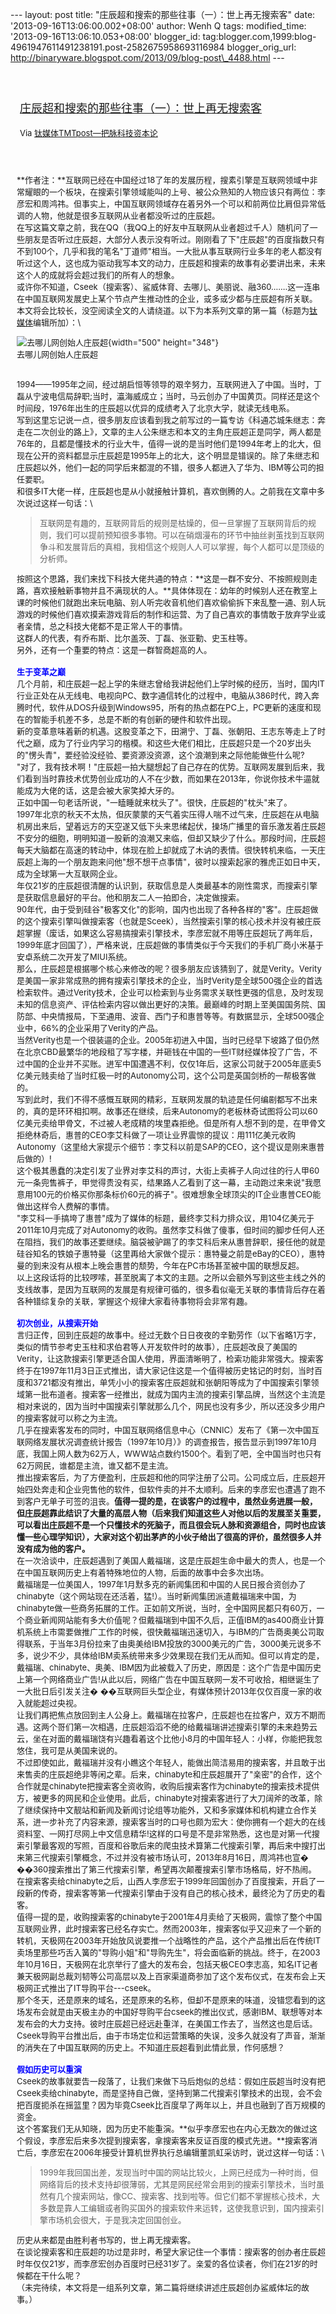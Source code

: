 --- layout: post title: "庄辰超和搜索的那些往事（一）：世上再无搜索客"
date: '2013-09-16T13:06:00.002+08:00' author: Wenh Q tags:
modified\_time: '2013-09-16T13:06:10.053+08:00' blogger\_id:
tag:blogger.com,1999:blog-4961947611491238191.post-2582675958693116984
blogger\_orig\_url:
http://binaryware.blogspot.com/2013/09/blog-post\_4488.html ---
<div style="margin: 10px; padding: 5px;">

<div style="font-size: 18px;">

[\
庄辰超和搜索的那些往事（一）：世上再无搜索客](http://www.tmtpost.com/63063.html)

</div>

<div style="font-size: 13px;">

Via [钛媒体TMTpost—把脉科技资本论](http://www.tmtpost.com/)

</div>

</div>

<div style="font-size: 13px; padding: 15px 0 10px 10px;">

**作者注：**互联网已经在中国经过18了年的发展历程，搜素引擎是互联网领域中非常耀眼的一个板块，在搜索引擎领域能叫的上号、被公众熟知的人物应该只有两位：李彦宏和周鸿祎。但事实上，中国互联网领域存在着另外一个可以和前两位比肩但异常低调的人物，他就是很多互联网从业者都没听过的庄辰超。\
在写这篇文章之前，我在QQ（我QQ上的好友中互联网从业者超过千人）随机问了一些朋友是否听过庄辰超，大部分人表示没有听过。刚刚看了下"庄辰超"的百度指数只有不到100个，几乎和我的笔名"丁道师"相当。一大批从事互联网行业多年的老人都没有听过这个人，这也成为驱动我写本文的动力，庄辰超和搜索的故事有必要讲出来，未来这个人的成就将会超过我们的所有人的想象。\
或许你不知道，Cseek（搜索客）、鲨威体育、去哪儿、美丽说、融360…….这一连串在中国互联网发展史上某个节点产生推动性的企业，或多或少都与庄辰超有所关联。\
本文将会比较长，没空阅读全文的人请绕道。以下为本系列文章的第一篇（标题为[钛媒体](http://www.tmtpost.com/ "钛媒体")编辑所加）：\
<div style="width: 510px;">

![去哪儿网创始人庄辰超](http://www.tmtpost.com/wp-content/uploads/2013/09/137905659111.jpg "zhuang"){width="500"
height="348"}\
去哪儿网创始人庄辰超

</div>

\
1994——1995年之间，经过胡启恒等领导的艰辛努力，互联网进入了中国。当时，丁磊从宁波电信局辞职;当时，瀛海威成立；当时，马云创办了中国黄页。同样还是这个时间段，1976年出生的庄辰超以优异的成绩考入了北京大学，就读无线电系。\
写到这里忘记说一点，很多朋友应该看到我之前写过的一篇专访《科通芯城朱继志：奔走在二次创业的路上》，文章的主人公朱继志和本文的主角庄辰超正是同学，两人都是76年的，且都是懂技术的行业大牛，值得一说的是当时他们是1994年考上的北大，但现在公开的资料都显示庄辰超是1995年上的北大，这个明显是错误的。除了朱继志和庄辰超以外，他们一起的同学后来都混的不错，很多人都进入了华为、IBM等公司的担任要职。\
和很多IT大佬一样，庄辰超也是从小就接触计算机，喜欢倒腾的人。之前我在文章中多次说过这样一句话：\
> 互联网是有趣的，互联网背后的规则是枯燥的，但一旦掌握了互联网背后的规则，我们可以提前预知很多事物。可以在硝烟漫布的环节中抽丝剥茧找到互联网争斗和发展背后的真相，我相信这个规则人人可以掌握，每个人都可以是顶级的分析师。

按照这个思路，我们来找下科技大佬共通的特点：**这是一群不安分、不按照规则走路，喜欢接触新事物并且不满现状的人。**具体体现在：幼年的时候别人还在教室上课的时候他们就跑出来玩电脑、别人听完收音机他们喜欢偷偷拆下来乱整一通、别人玩游戏的时候他们喜欢摸索游戏背后的制作和运营、为了自己喜欢的事情敢于放弃学业或者亲情，总之科技大佬都不是正常人干的事情。\
这群人的代表，有乔布斯、比尔盖茨、丁磊、张亚勤、史玉柱等。\
另外，还有一个重要的特点：这是一群智商超高的人。\
\
**<span style="color: blue;">生于变革之巅</span>**\
几个月前，和庄辰超一起上学的朱继志曾给我讲起他们上学时候的经历，当时，国内IT行业正处在从无线电、电视向PC、数字通信转化的过程中，电脑从386时代，跨入奔腾时代，软件从DOS升级到Windows95，所有的热点都在PC上，PC更新的速度和现在的智能手机差不多，总是不断的有创新的硬件和软件出现。\
新的变革意味着新的机遇。这股变革之下，田溯宁、丁磊、张朝阳、王志东等走上了时代之巅，成为了行业内学习的楷模。和这些大佬们相比，庄辰超只是一个20岁出头的"愣头青"，要经验没经验、要资源没资源，这个浪潮到来之际他能做些什么呢?\
"对了，我有技术啊！"庄辰超一拍大腿想起了自己存在的优势。互联网发展到后来，我们看到当时靠技术优势创业成功的人不在少数，而如果在2013年，你说你技术牛逼就能成为大佬的话，这是会被大家笑掉大牙的。\
正如中国一句老话所说，"一瞌睡就来枕头了"。很快，庄辰超的"枕头"来了。\
1997年北京的秋天不太热，但灰蒙蒙的天气着实压得人喘不过气来，庄辰超在从电脑机房出来后，望着远方的天空遂又低下头来思绪起伏，操场广播里的音乐激发着庄辰超不安分的细胞，明明知道一股新的浪潮又来临，但却又缺少了什么。那段时间，庄辰超每天大脑都在高速的转动中，体现在脸上却就成了木讷的表情。很快转机来临，一天庄辰超上海的一个朋友跑来问他"想不想干点事情"，彼时以搜索起家的雅虎正如日中天，成为全球第一大互联网企业。\
年仅21岁的庄辰超很清醒的认识到，获取信息是人类最基本的刚性需求，而搜索引擎是获取信息最好的平台。他和朋友二人一拍即合，决定做搜索。\
90年代，由于受到硅谷"极客文化"的影响，国内也出现了各种各样的"客"。庄辰超做的这个搜索引擎叫做搜索客（也就是Sceek），当然搜索引擎的核心技术并没有被庄辰超掌握（废话，如果这么容易搞搜索引擎技术，李彦宏就不用等庄辰超玩了两年后，1999年底才回国了），严格来说，庄辰超做的事情类似于今天我们的手机厂商小米基于安卓系统二次开发了MIUI系统。\
那么，庄辰超是根据哪个核心来修改的呢？很多朋友应该猜到了，就是Verity。Verity是美国一家非常成熟的拥有搜索引擎技术的企业，当时Verity是全球500强企业的首选检索软件。通过Verity技术，企业可以检索到与业务需求关联性更强的信息，及时发现未知的信息资产、评估检索内容以做出更好的决策。最巅峰的时期上至美国国务院、国防部、中央情报局，下至通用、波音、西门子和惠普等等。有数据显示，全球500强企业中，66%的企业采用了Verity的产品。\
当然Verity也是一个很装逼的企业。2005年初进入中国，当时已经早下坡路了但仍然在北京CBD最繁华的地段租了写字楼，并砸钱在中国的一些IT财经媒体投了广告，不过中国的企业并不买账。进军中国遭遇不利，仅仅1年后，这家公司就于2005年底卖5亿美元贱卖给了当时红极一时的Autonomy公司，这个公司是英国剑桥的一帮极客做的。\
写到此时，我们不得不感慨互联网的精彩，互联网发展的轨迹是任何编剧都写不出来的，真的是环环相扣啊。故事还在继续，后来Autonomy的老板林奇试图将公司以60亿美元卖给甲骨文，不过被人老成精的埃里森拒绝。但是所有人想不到的是，在甲骨文拒绝林奇后，惠普的CEO李艾科做了一项让业界震惊的提议：用111亿美元收购Autonomy（这里给大家提示个细节：李艾科以前是SAP的CEO，这个提议是刚来惠普后做的）!\
这个极其愚蠢的决定引发了业界对李艾科的声讨，大街上卖裤子人向过往的行人甲60元一条兜售裤子，甲觉得贵没有买，结果路人乙看到了这一幕，主动跑过来来说"我愿意用100元的价格买你那条标价60元的裤子"。很难想象全球顶尖的IT企业惠普CEO能做出这样令人费解的事情。\
"李艾科一手搞垮了惠普"成为了媒体的标题，最终李艾科力排众议，用104亿美元于2011年10月完成了对Autonomy的收购。虽然李艾科做了傻事，但时间的脚步任何人还在阻挡，我们的故事还要继续。脑袋被驴踢了的李艾科后来从惠普辞职，接任他的就是硅谷知名的铁娘子惠特曼（这里再给大家做个提示：惠特曼之前是eBay的CEO），惠特曼的到来没有从根本上晚会惠普的颓势，今年在PC市场甚至被中国的联想反超。\
以上这段话将的比较啰嗦，甚至脱离了本文的主题。之所以会额外写到这些主线之外的支线故事，是因为互联网的发展是有规律可循的，很多看似毫无关联的事情背后存在着各种错综复杂的关联，掌握这个规律大家看待事物将会非常有趣。\
\
**<span style="color: blue;">初次创业，从搜索开始</span>**\
言归正传，回到庄辰超的故事中。经过无数个日日夜夜的辛勤劳作（以下省略1万字，类似的情节参考史玉柱和求伯君等人开发软件时的故事），庄辰超改良了美国的Verity，让这款搜索引擎更适合国人使用，界面清晰明了，检索功能非常强大。搜索客终于在1997年11月3日正式推出，请大家记住这是一个值得被历史铭记的时刻，当时百度和3721都没有推出，单凭小小的搜索客庄辰超就和张朝阳等成为了中国搜索引擎领域第一批布道者。搜索客一经推出，就成为国内主流的搜索引擎品牌，当然这个主流是相对来说的，因为当时中国搜索引擎就那么几个，网民也没有多少，所以还没多少用户的搜索客就可以称之为主流。\
几乎在搜索客发布的同时，中国互联网络信息中心（CNNIC）发布了《第一次中国互联网络发展状况调查统计报告（1997年10月）》的调查报告，报告显示到1997年10月底，我国上网人数为62万人，WWW站点数约1500个。看到了吧，全中国当时也只有62万网民，谁都是主流，谁又都不是主流。\
推出搜索客后，为了方便盈利，庄辰超和他的同学注册了公司。公司成立后，庄辰超开始四处奔走和企业兜售他的软件，但软件卖的并不太顺利。后来的李彦宏也遭遇了跑不到客户无单子可签的沮丧。**值得一提的是，在谈客户的过程中，虽然业务进展一般，但庄辰超靠此结识了大量的高层人物（后来我们知道这些人对他以后的发展至关重要，可以看出庄辰超不是一个只懂技术的死脑子，而且很会玩人脉和资源组合，同时也应该懂一些心理学知识），大家对这个初出茅庐的小伙子给出了很高的评价，虽然很多人并没有成为他的客户。**\
在一次洽谈中，庄辰超遇到了美国人戴福瑞，这是庄辰超生命中最大的贵人，也是一个在中国互联网历史上有着特殊地位的人物，后面的故事中会多次出场。\
戴福瑞是一位美国人，1997年1月默多克的新闻集团和中国的人民日报合资创办了chinabyte（这个网站现在还活着，猛!）。当时新闻集团派遣戴福瑞来中国，为chinabyte做一些商务拓展的工作。正如前文所说，当时，全中国网民都只有60万，一个商业新闻网站能有多大价值呢？但戴福瑞到中国不久后，正值IBM的as400商业计算机系统上市需要做推广工作的时候，很快戴福瑞迅速切入，与IBM的广告商奥美公司取得联系，于当年3月份拉来了由奥美给IBM投放的3000美元的广告，3000美元说多不多，说少不少，具体给IBM卖系统带来多少效果现在我们无从而知。但可以肯定的是，戴福瑞、chinabyte、奥美、IBM因为此被载入了历史，原因是：这个广告是中国历史上第一个网络商业广告!从此以后，网络广告在中国互联网一发不可收拾，相继诞生了一大批日后引发关注�
��互联网巨头型企业，有媒体预计2013年仅仅百度一家的收入就能超过央视。\
让我们再把焦点放回到主人公身上。戴福瑞在拉客户，庄辰超也在拉客户，双方不期而遇。这两个哥们第一次相遇，庄辰超滔滔不绝的给戴福瑞讲述搜索引擎的未来趋势云云，坐在对面的戴福瑞饶有兴趣看着这个比他小8月的中国年轻人：小样，你能把我忽悠住，我可是从美国来说的。\
不过即使如此，戴福瑞并没有小瞧这个年轻人，能做出简洁易用的搜索客，并且敢于出来售卖的庄辰超绝非等闲之辈。后来，chinabyte和庄辰超展开了"亲密"的合作，这个合作就是chinabyte把搜索客全资收购，收购后搜索客作为chinabyte的搜索技术提供方，被更多的网民和企业使用。此后，chinabyte对搜索客进行了大刀阔斧的改革，除了继续保持中文靓站和新闻及新闻讨论组等功能外，又和多家媒体和机构建立合作关系，进一步补充了内容来源，搜索客当时的口号也颇为宏大：使你拥有一个超大的在线资料室、一网打尽网上中文信息精华!这样的口号是不是非常熟悉，这也是对第一代搜索引擎最客观的写照，百度和谷歌后来的爬虫技术算第二代搜索引擎，再后来中搜打出来第三代搜索引擎概念，不过并没有被市场认可，2013年8月16日，周鸿祎也宣�
��360搜索推出了第三代搜索引擎，希望再次颠覆搜索引擎市场格局，好不热闹。\
在搜索客卖给chinabyte之后，山西人李彦宏于1999年回国创办了百度搜索，开启了一段新的传奇，搜索客等第一代搜索引擎由于没有自己的核心技术，最终沦为了历史的看客。\
值得一提的是，收购搜索客的chinabyte于2001年4月卖给了天极网，震惊了整个中国互联网业界，此时搜索客已经名存实亡。然而2003年，搜索客似乎又迎来了一个新的转机，天极网在2003年开始放风说要推一个战略性的产品，这个产品推出后在传统IT卖场里那些巧舌入簧的"导购小姐"和"导购先生"，将会面临新的挑战。终于，在2003年10月16日，天极网在北京举行了盛大的发布会，包括天极CEO李志高，知名IT记者兼天极网副总裁刘韧等公司高层以及上百家渠道商参加了这个发布仪式，在发布会上天极网正式推出了IT导购平台---cseek。\
那个冬天，还是原来的域名，还是原来的名称，但却不是原来的味道，没错您看到的这场发布会就是由天极主办的中国好导购平台cseek的推出仪式，感谢IBM、联想等对本发布会的大力支持。彼时庄辰超已经远赴重洋，在美国工作去了，当然这也是后话。\
Cseek导购平台推出后，由于市场定位和运营策略的失误，没多久就没有了声音，渐渐的消失在了中国互联网的历史上。不知道庄辰超看到此情此景，作何感想？\
\
**<span style="color: blue;">假如历史可以重演</span>**\
Cseek的故事就要告一段落了，让我们来做下马后炮似的总结：假如庄辰超当时没有把Cseek卖给chinabyte，而是坚持自己做，坚持到第二代搜索引擎技术的出现，会不会把百度扼杀在摇篮里？因为毕竟Cseek比百度早了两年以上，并且也融到了百万规模的资金。\
这个答案我们无从知晓，因为历史不能重演。**似乎李彦宏也在内心无数次的做过这个假设，李彦宏后来多次提到搜索客，拿搜索客来反证百度的模式先进。**搜索客消亡后，李彦宏在2006年接受计算机世界执行总编辑董凯虹采访时，说过这样一句话：\
> 1999年我回国出差，发现当时中国的网站比较火，上网已经成为一种时尚，但网络背后的技术支持却很薄弱，尤其是网民经常会用到的搜索引擎技术，当时虽然有几个搜索网站，像CC、搜索客、找到啦等。但它们都不掌握核心技术，大多数是靠人工编辑或者购买国外的搜索软件来运转，这使我意识到，国内搜索引擎市场机会很大，于是我决定回国创业。

历史从来都是由胜利者书写的，世上再无搜索客。\
在谈论搜索客和庄辰超的功过是非时，希望大家记住一个事情：搜索客的创办者庄辰超时年仅仅21岁，而李彦宏创办百度时已经31岁了。亲爱的各位读者，你们在21岁的时候都在干什么呢？\
（未完待续，本文将是一组系列文章，第二篇将继续讲述庄辰超创办鲨威体坛的故事。）

</div>
